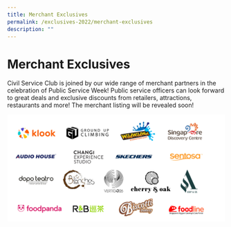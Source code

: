 ```yaml
---
title: Merchant Exclusives
permalink: /exclusives-2022/merchant-exclusives
description: ""
---
```

# Merchant Exclusives

Civil Service Club is joined by our wide range of merchant partners in the celebration of Public Service Week! Public service officers can look forward to great deals and exclusive discounts from retailers, attractions, restaurants and more! The merchant listing will be revealed soon! 

![](/images/Participating_merchants1.png)

